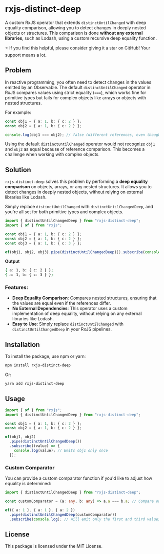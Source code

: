 # rxjs-distinct-deep

A custom RxJS operator that extends `distinctUntilChanged` with deep equality comparison, allowing you to detect changes in deeply nested objects or structures. This comparison is done **without any external libraries**, such as Lodash, using a custom recursive deep equality function.

⭐ If you find this helpful, please consider giving it a star on GitHub! Your support means a lot.

## Problem

In reactive programming, you often need to detect changes in the values emitted by an Observable. The default `distinctUntilChanged` operator in RxJS compares values using strict equality (`===`), which works fine for primitive types but fails for complex objects like arrays or objects with nested structures.

For example:

```typescript
const obj1 = { a: 1, b: { c: 2 } };
const obj2 = { a: 1, b: { c: 2 } };

console.log(obj1 === obj2); // false (different references, even though values are the same)
```

Using the default `distinctUntilChanged` operator would not recognize `obj1` and `obj2` as equal because of reference comparison. This becomes a challenge when working with complex objects.

## Solution

`rxjs-distinct-deep` solves this problem by performing a **deep equality comparison** on objects, arrays, or any nested structures. It allows you to detect changes in deeply nested objects, without relying on external libraries like Lodash.

Simply replace `distinctUntilChanged` with `distinctUntilChangedDeep`, and you're all set for both primitive types and complex objects.

```typescript
import { distinctUntilChangedDeep } from "rxjs-distinct-deep";
import { of } from "rxjs";

const obj1 = { a: 1, b: { c: 2 } };
const obj2 = { a: 1, b: { c: 2 } };
const obj3 = { a: 1, b: { c: 3 } };

of(obj1, obj2, obj3).pipe(distinctUntilChangedDeep()).subscribe(console.log);
```

**Output**

```bash
{ a: 1, b: { c: 2 } };
{ a: 1, b: { c: 3 } };
```

### Features:

- **Deep Equality Comparison**: Compares nested structures, ensuring that the values are equal even if the references differ.
- **No External Dependencies**: This operator uses a custom implementation of deep equality, without relying on any external libraries like Lodash.
- **Easy to Use**: Simply replace `distinctUntilChanged` with `distinctUntilChangedDeep` in your RxJS pipelines.

## Installation

To install the package, use npm or yarn:

```bash
npm install rxjs-distinct-deep
```

Or:

```bash
yarn add rxjs-distinct-deep
```

## Usage

```typescript
import { of } from "rxjs";
import { distinctUntilChangedDeep } from "rxjs-distinct-deep";

const obj1 = { a: 1, b: { c: 2 } };
const obj2 = { a: 1, b: { c: 2 } };

of(obj1, obj2)
  .pipe(distinctUntilChangedDeep())
  .subscribe((value) => {
    console.log(value); // Emits obj1 only once
  });
```

### Custom Comparator

You can provide a custom comparator function if you'd like to adjust how equality is determined:

```typescript
import { distinctUntilChangedDeep } from "rxjs-distinct-deep";

const customComparator = (a: any, b: any) => a.a === b.a; // Compare only the 'a' property

of({ a: 1 }, { a: 1 }, { a: 2 })
  .pipe(distinctUntilChangedDeep(customComparator))
  .subscribe(console.log); // Will emit only the first and third values
```

## License

This package is licensed under the MIT License.
